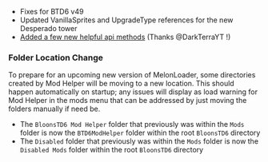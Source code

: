 - Fixes for BTD6 v49
- Updated VanillaSprites and UpgradeType references for the new Desperado tower
- [Added a few new helpful api methods](https://github.com/gurrenm3/BTD-Mod-Helper/pull/301) (Thanks @DarkTerraYT !)

### Folder Location Change

To prepare for an upcoming new version of MelonLoader, some directories created by Mod Helper will be moving to a new
location.
This should happen automatically on startup; any issues will display as load warning for Mod Helper in the mods menu
that can be addressed by just moving the folders manually if need be.

- The `BloonsTD6 Mod Helper` folder that previously was within the `Mods` folder is now the `BTD6ModHelper` folder
  within the root `BloonsTD6` directory
- The `Disabled` folder that previously was within the `Mods` folder is now the `Disabled Mods` folder within the root
  `BloonsTD6` directory